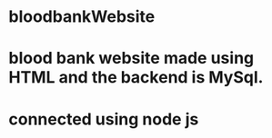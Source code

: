 # bloodbankWebsite
# blood bank website made using HTML and the backend is MySql.
# connected using node js
